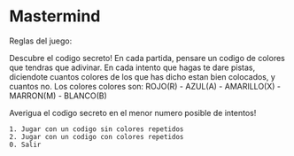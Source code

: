 # Mastermind

Reglas del juego:

Descubre el codigo secreto! En cada partida, pensare un codigo de
colores que tendras que adivinar. En cada intento que hagas te dare 
pistas, diciendote cuantos colores de los que has dicho estan bien
colocados, y cuantos no.
Los colores colores son: ROJO(R) - AZUL(A) - AMARILLO(X) - MARRON(M) - BLANCO(B)
 
Averigua el codigo secreto en el menor numero posible de intentos!

	1. Jugar con un codigo sin colores repetidos
	2. Jugar con un codigo con colores repetidos
	0. Salir
